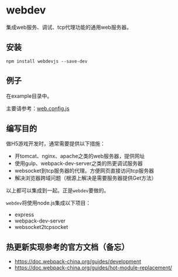 # webdev

集成web服务、调试、tcp代理功能的通用web服务器。

## 安装

```dos
npm install webdevjs --save-dev
```

## 例子

在example目录中。

主要请参考：[web.config.js](example/webpack.config.js)

## 编写目的

做H5游戏开发时，通常需要提供以下措施：

- 开tomcat、nginx、apache之类的web服务器，提供网址
- 使用gulp、webpack-dev-server之类的热更调试服务器
- websocket到tcp服务器的代理。方便网页直接访问tcp服务器
- 解决浏览器跨域问题（根源上解决是需要服务器提供Get方法）

以上都可以集成到一起。正是`webdev`要做的。

`webdev`将使用node.js集成以下项目：

- express
- webpack-dev-server
- websocket2tcpsocket

## 热更新实现参考的官方文档（备忘）

- <https://doc.webpack-china.org/guides/development>
- <https://doc.webpack-china.org/guides/hot-module-replacement/>
